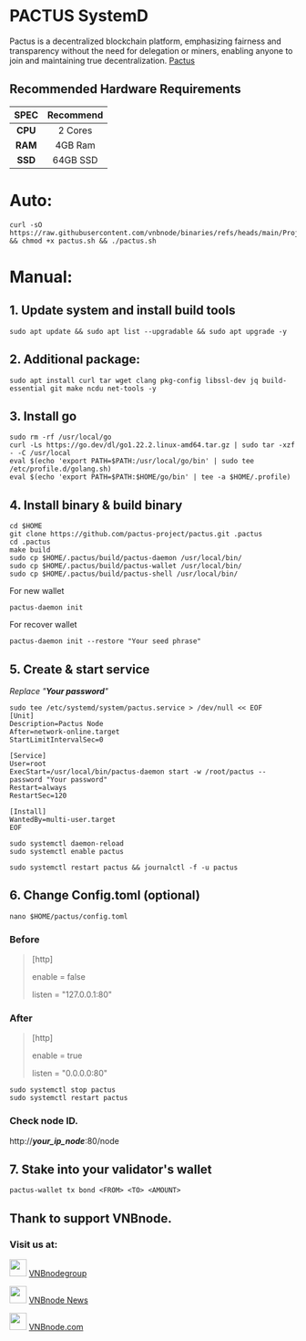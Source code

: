 # PACTUS SystemD
Pactus is a decentralized blockchain platform, emphasizing fairness and transparency without the need for delegation or miners, enabling anyone to join and maintaining true decentralization.
[Pactus](https://pactus.org/)

## Recommended Hardware Requirements 

|   SPEC      |        Recommend          |
| :---------: | :-----------------------: |
|   **CPU**   |        2 Cores            |
|   **RAM**   |        4GB  Ram           |
|   **SSD**   |        64GB SSD           | 

# Auto:
```
curl -sO https://raw.githubusercontent.com/vnbnode/binaries/refs/heads/main/Projects/Pactus/pactus.sh  && chmod +x pactus.sh && ./pactus.sh
```
# Manual:
## 1. Update system and install build tools
```
sudo apt update && sudo apt list --upgradable && sudo apt upgrade -y
```
## 2. Additional package:
```
sudo apt install curl tar wget clang pkg-config libssl-dev jq build-essential git make ncdu net-tools -y
```
## 3. Install go
```
sudo rm -rf /usr/local/go
curl -Ls https://go.dev/dl/go1.22.2.linux-amd64.tar.gz | sudo tar -xzf - -C /usr/local
eval $(echo 'export PATH=$PATH:/usr/local/go/bin' | sudo tee /etc/profile.d/golang.sh)
eval $(echo 'export PATH=$PATH:$HOME/go/bin' | tee -a $HOME/.profile)
```
## 4. Install binary & build binary
```
cd $HOME
git clone https://github.com/pactus-project/pactus.git .pactus
cd .pactus
make build
sudo cp $HOME/.pactus/build/pactus-daemon /usr/local/bin/
sudo cp $HOME/.pactus/build/pactus-wallet /usr/local/bin/
sudo cp $HOME/.pactus/build/pactus-shell /usr/local/bin/
```
For new wallet
```
pactus-daemon init
```
For recover wallet
```
pactus-daemon init --restore "Your seed phrase"
```
## 5. Create & start service
_Replace "**Your password**"_
```
sudo tee /etc/systemd/system/pactus.service > /dev/null << EOF
[Unit]
Description=Pactus Node
After=network-online.target
StartLimitIntervalSec=0

[Service]
User=root
ExecStart=/usr/local/bin/pactus-daemon start -w /root/pactus --password "Your password"
Restart=always
RestartSec=120

[Install]
WantedBy=multi-user.target
EOF

sudo systemctl daemon-reload
sudo systemctl enable pactus
```
```
sudo systemctl restart pactus && journalctl -f -u pactus
```
## 6. Change Config.toml (optional)
```
nano $HOME/pactus/config.toml
```
### Before
> [http]
> 
> enable = false
> 
> listen = "127.0.0.1:80"
> 
### After
> [http]
> 
> enable = true
> 
> listen = "0.0.0.0:80"
> 
```
sudo systemctl stop pactus
sudo systemctl restart pactus
```
### Check node ID.
http://***your_ip_node***:80/node
## 7. Stake into your validator's wallet
```
pactus-wallet tx bond <FROM> <TO> <AMOUNT>
```
## Thank to support VNBnode.
### Visit us at:

<img src="https://user-images.githubusercontent.com/50621007/183283867-56b4d69f-bc6e-4939-b00a-72aa019d1aea.png" width="30"/> <a href="https://t.me/VNBnodegroup" target="_blank">VNBnodegroup</a>

<img src="https://user-images.githubusercontent.com/50621007/183283867-56b4d69f-bc6e-4939-b00a-72aa019d1aea.png" width="30"/> <a href="https://t.me/Vnbnode" target="_blank">VNBnode News</a>

<img src="https://github.com/vnbnode/binaries/blob/main/Logo/VNBnode.jpg" width="30"/> <a href="https://VNBnode.com" target="_blank">VNBnode.com</a>


